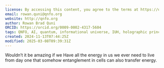 ```yaml
---
license: By accessing this content, you agree to the terms at https://qnfo.org/LICENSE
email: rowan.quni@qnfo.org
website: http://qnfo.org
author: Rowan Brad Quni
ORCID: https://orcid.org/0009-0002-4317-5604
tags: QNFO, AI, quantum, informational universe, IUH, holographic principle
created: 2024-11-13T07:44:25Z
modified: 2025-03-08T09:39:31Z
---
```


Wouldn’t it be amazing if we Have all the energy in us we ever need to live from day one that somehow entanglement in cells can also transfer energy.
